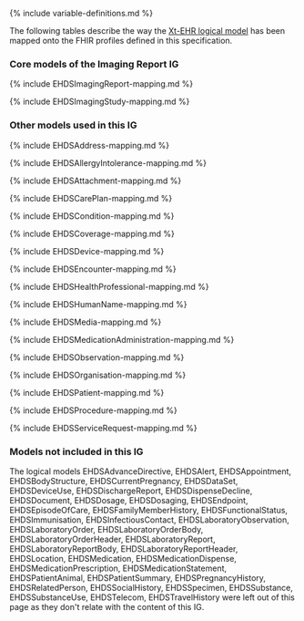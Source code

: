<!--
  Generated file. Do not edit.
-->

{% include variable-definitions.md %}

The following tables describe the way the [Xt-EHR logical model](https://build.fhir.org/ig/Xt-EHR/xt-ehr-common/StructureDefinition-XtEHR.html) has been mapped onto the FHIR profiles defined in this specification.

### Core models of the Imaging Report IG

{% include EHDSImagingReport-mapping.md %}

{% include EHDSImagingStudy-mapping.md %}

### Other models used in this IG

{% include EHDSAddress-mapping.md %}

{% include EHDSAllergyIntolerance-mapping.md %}

{% include EHDSAttachment-mapping.md %}

{% include EHDSCarePlan-mapping.md %}

{% include EHDSCondition-mapping.md %}

{% include EHDSCoverage-mapping.md %}

{% include EHDSDevice-mapping.md %}

{% include EHDSEncounter-mapping.md %}

{% include EHDSHealthProfessional-mapping.md %}

{% include EHDSHumanName-mapping.md %}

{% include EHDSMedia-mapping.md %}

{% include EHDSMedicationAdministration-mapping.md %}

{% include EHDSObservation-mapping.md %}

{% include EHDSOrganisation-mapping.md %}

{% include EHDSPatient-mapping.md %}

{% include EHDSProcedure-mapping.md %}

{% include EHDSServiceRequest-mapping.md %}

### Models not included in this IG

The logical models EHDSAdvanceDirective, EHDSAlert, EHDSAppointment, EHDSBodyStructure, EHDSCurrentPregnancy, EHDSDataSet, EHDSDeviceUse, EHDSDischargeReport, EHDSDispenseDecline, EHDSDocument, EHDSDosage, EHDSDosaging, EHDSEndpoint, EHDSEpisodeOfCare, EHDSFamilyMemberHistory, EHDSFunctionalStatus, EHDSImmunisation, EHDSInfectiousContact, EHDSLaboratoryObservation, EHDSLaboratoryOrder, EHDSLaboratoryOrderBody, EHDSLaboratoryOrderHeader, EHDSLaboratoryReport, EHDSLaboratoryReportBody, EHDSLaboratoryReportHeader, EHDSLocation, EHDSMedication, EHDSMedicationDispense, EHDSMedicationPrescription, EHDSMedicationStatement, EHDSPatientAnimal, EHDSPatientSummary, EHDSPregnancyHistory, EHDSRelatedPerson, EHDSSocialHistory, EHDSSpecimen, EHDSSubstance, EHDSSubstanceUse, EHDSTelecom, EHDSTravelHistory were left out of this page as they don't relate with the content of this IG.

